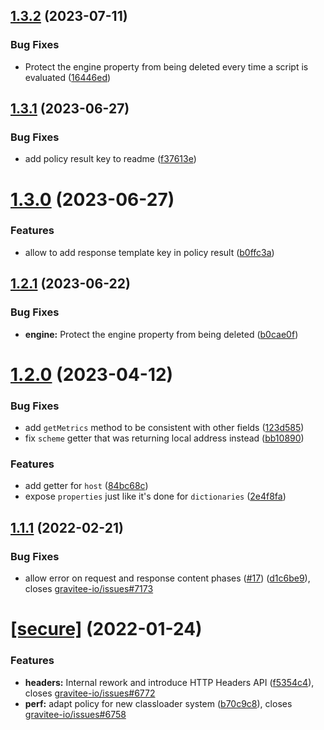 ## [1.3.2](https://github.com/gravitee-io/gravitee-policy-javascript/compare/1.3.1...1.3.2) (2023-07-11)


### Bug Fixes

*  Protect the engine property from being deleted every time a script is evaluated ([16446ed](https://github.com/gravitee-io/gravitee-policy-javascript/commit/16446ed5b2214bfda97a4750c7690aa811433da3))

## [1.3.1](https://github.com/gravitee-io/gravitee-policy-javascript/compare/1.3.0...1.3.1) (2023-06-27)


### Bug Fixes

* add policy result key to readme ([f37613e](https://github.com/gravitee-io/gravitee-policy-javascript/commit/f37613ede529eaa18f39fddcebfc77f4390461ed))

# [1.3.0](https://github.com/gravitee-io/gravitee-policy-javascript/compare/1.2.1...1.3.0) (2023-06-27)


### Features

* allow to add response template key in policy result ([b0ffc3a](https://github.com/gravitee-io/gravitee-policy-javascript/commit/b0ffc3a2988376d1e2810e5693eff2bab4ac6666))

## [1.2.1](https://github.com/gravitee-io/gravitee-policy-javascript/compare/1.2.0...1.2.1) (2023-06-22)


### Bug Fixes

* **engine:** Protect the engine property from being deleted ([b0cae0f](https://github.com/gravitee-io/gravitee-policy-javascript/commit/b0cae0fc3c4764809f508689fd7fcfc89e69741b))

# [1.2.0](https://github.com/gravitee-io/gravitee-policy-javascript/compare/1.1.1...1.2.0) (2023-04-12)


### Bug Fixes

* add `getMetrics` method to be consistent with other fields ([123d585](https://github.com/gravitee-io/gravitee-policy-javascript/commit/123d585489967c4a9eac4da33cc9c8aae8117fcd))
* fix `scheme` getter that was returning local address instead ([bb10890](https://github.com/gravitee-io/gravitee-policy-javascript/commit/bb1089056ab6974faabea3e9ba2ae9908eb1c921))


### Features

* add getter for `host` ([84bc68c](https://github.com/gravitee-io/gravitee-policy-javascript/commit/84bc68cd8aa21bb832b9a08a49a5a3f8c68e71ea))
* expose `properties` just like it's done for `dictionaries` ([2e4f8fa](https://github.com/gravitee-io/gravitee-policy-javascript/commit/2e4f8faa03d215e0730faba849b1d38754a58a88))

## [1.1.1](https://github.com/gravitee-io/gravitee-policy-javascript/compare/[secure]...1.1.1) (2022-02-21)


### Bug Fixes

* allow error on request and response content phases ([#17](https://github.com/gravitee-io/gravitee-policy-javascript/issues/17)) ([d1c6be9](https://github.com/gravitee-io/gravitee-policy-javascript/commit/d1c6be912c03e544e3e6a6b0173a38f2b37f5b33)), closes [gravitee-io/issues#7173](https://github.com/gravitee-io/issues/issues/7173)

# [[secure]](https://github.com/gravitee-io/gravitee-policy-javascript/compare/1.0.0...[secure]) (2022-01-24)


### Features

* **headers:** Internal rework and introduce HTTP Headers API ([f5354c4](https://github.com/gravitee-io/gravitee-policy-javascript/commit/f5354c4282abffa53b0c184f911e6db0ac49638f)), closes [gravitee-io/issues#6772](https://github.com/gravitee-io/issues/issues/6772)
* **perf:** adapt policy for new classloader system ([b70c9c8](https://github.com/gravitee-io/gravitee-policy-javascript/commit/b70c9c89013ca20b7064c9ac37f6f460446dbf27)), closes [gravitee-io/issues#6758](https://github.com/gravitee-io/issues/issues/6758)
